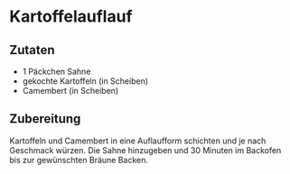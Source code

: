 Kartoffelauflauf
================

Zutaten
-------
* 1 Päckchen Sahne
* gekochte Kartoffeln (in Scheiben)
* Camembert (in Scheiben)


Zubereitung
------------
Kartoffeln und Camembert in eine Auflaufform schichten und je nach Geschmack würzen. Die Sahne hinzugeben und 30 Minuten im Backofen bis zur gewünschten Bräune Backen. 